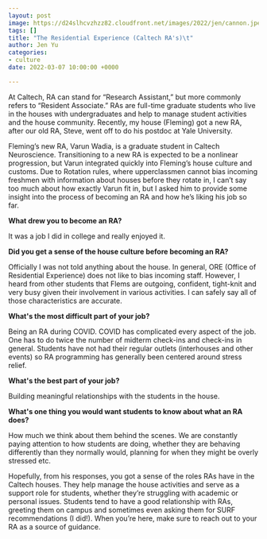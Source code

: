 ```yaml
---
layout: post
image: https://d24slhcvzhzz82.cloudfront.net/images/2022/jen/cannon.jpeg
tags: []
title: "The Residential Experience (Caltech RA's)\t"
author: Jen Yu
categories:
- culture
date: 2022-03-07 10:00:00 +0000

---
```

At Caltech, RA can stand for “Research Assistant,” but more commonly refers to “Resident Associate.” RAs are full-time graduate students who live in the houses with undergraduates and help to manage student activities and the house community. Recently, my house (Fleming) got a new RA, after our old RA, Steve, went off to do his postdoc at Yale University.

Fleming’s new RA, Varun Wadia, is a graduate student in Caltech Neuroscience. Transitioning to a new RA is expected to be a nonlinear progression, but Varun integrated quickly into Fleming’s house culture and customs. Due to Rotation rules, where upperclassmen cannot bias incoming freshmen with information about houses before they rotate in, I can’t say too much about how exactly Varun fit in, but I asked him to provide some insight into the process of becoming an RA and how he’s liking his job so far.

**What drew you to become an RA?**

It was a job I did in college and really enjoyed it.

**Did you get a sense of the house culture before becoming an RA?**

Officially I was not told anything about the house. In general, ORE (Office of Residential Experience) does not like to bias incoming staff. However, I heard from other students that Flems are outgoing, confident, tight-knit and very busy given their involvement in various activities. I can safely say all of those characteristics are accurate.

**What's the most difficult part of your job?**

Being an RA during COVID. COVID has complicated every aspect of the job. One has to do twice the number of midterm check-ins and check-ins in general. Students have not had their regular outlets (interhouses and other events) so RA programming has generally been centered around stress relief.

**What's the best part of your job?**

Building meaningful relationships with the students in the house.

**What's one thing you would want students to know about what an RA does?**

How much we think about them behind the scenes. We are constantly paying attention to how students are doing, whether they are behaving differently than they normally would, planning for when they might be overly stressed etc.

Hopefully, from his responses, you got a sense of the roles RAs have in the Caltech houses. They help manage the house activities and serve as a support role for students, whether they’re struggling with academic or personal issues. Students tend to have a good relationship with RAs, greeting them on campus and sometimes even asking them for SURF recommendations (I did!). When you’re here, make sure to reach out to your RA as a source of guidance.